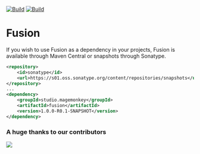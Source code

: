 [![Build](https://github.com/promcteam/fusion/actions/workflows/release.yml/badge.svg?branch=main)](https://s01.oss.sonatype.org/content/repositories/releases/studio/magemonkey/fusion/1.0.0-R0.1-SNAPSHOT)
[![Build](https://github.com/promcteam/fusion/actions/workflows/devbuild.yml/badge.svg?branch=dev)](https://s01.oss.sonatype.org/content/repositories/snapshots/studio/magemonkey/fusion/1.0.0-R0.1-SNAPSHOT)

# Fusion

If you wish to use Fusion as a dependency in your projects, Fusion is available through Maven Central
or snapshots through Sonatype.

```xml
<repository>
    <id>sonatype</id>
    <url>https://s01.oss.sonatype.org/content/repositories/snapshots</url>
</repository>
...
<dependency>
    <groupId>studio.magemonkey</groupId>
    <artifactId>fusion</artifactId>
    <version>1.0.0-R0.1-SNAPSHOT</version>
</dependency>
```

### A huge thanks to our contributors

<a href="https://github.com/promcteam/fusion/graphs/contributors">
<img src="https://contrib.rocks/image?repo=promcteam/fusion" />
</a>
